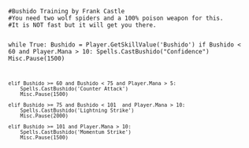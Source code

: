 <code>
#Bushido Training by Frank Castle
#You need two wolf spiders and a 100% poison weapon for this. 
#It is NOT fast but it will get you there.

while True:
    Bushido = Player.GetSkillValue('Bushido')
    if Bushido < 60 and Player.Mana > 10:
        Spells.CastBushido("Confidence")
        Misc.Pause(1500)
        
    elif Bushido >= 60 and Bushido < 75 and Player.Mana > 5:
        Spells.CastBushido('Counter Attack')
        Misc.Pause(1500)   
   
    elif Bushido >= 75 and Bushido < 101  and Player.Mana > 10:
        Spells.CastBushido('Lightning Strike')
        Misc.Pause(2000)  

    elif Bushido >= 101 and Player.Mana > 10:
        Spells.CastBushido('Momentum Strike')
        Misc.Pause(1500)    
        
</code>        